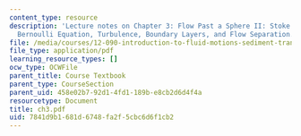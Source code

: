 ```yaml
---
content_type: resource
description: 'Lecture notes on Chapter 3: Flow Past a Sphere II: Stoke''s Law, the
  Bernoulli Equation, Turbulence, Boundary Layers, and Flow Separation.'
file: /media/courses/12-090-introduction-to-fluid-motions-sediment-transport-and-current-generated-sedimentary-structures-fall-2006/7841d9b1681d6748fa2f5cbc6d6f1cb2_ch3.pdf
file_type: application/pdf
learning_resource_types: []
ocw_type: OCWFile
parent_title: Course Textbook
parent_type: CourseSection
parent_uid: 458e02b7-92d1-4fd1-189b-e8cb2d6d4f4a
resourcetype: Document
title: ch3.pdf
uid: 7841d9b1-681d-6748-fa2f-5cbc6d6f1cb2
---
```

